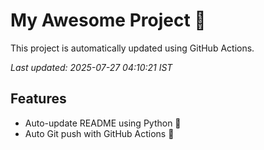 # My Awesome Project 🚀

This project is automatically updated using GitHub Actions.

_Last updated: 2025-07-27 04:10:21 IST_

## Features
- Auto-update README using Python 🐍
- Auto Git push with GitHub Actions 🤖
